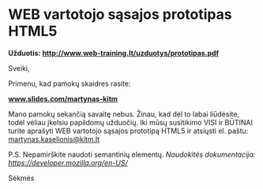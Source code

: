 WEB vartotojo sąsajos prototipas HTML5
======================================

**Užduotis: http://www.web-training.lt/uzduotys/prototipas.pdf**

Sveiki,

Primenu, kad pamokų skaidres rasite:

**www.slides.com/martynas-kitm**

Mano pamokų sekančią savaitę nebus. 
Žinau, kad dėl to labai liūdėsite, todėl vėliau įkelsiu papildomų užduočių. 
Iki mūsų susitikimo VISI ir BŪTINAI turite aprašyti WEB vartotojo sąsajos prototipą HTML5 ir atsiųsti el. paštu: martynas.kaselionis@kitm.lt

P.S. Nepamirškite naudoti semantinių elementų. *Naudokitės dokumentacija: https://developer.mozilla.org/en-US/*

Sėkmės